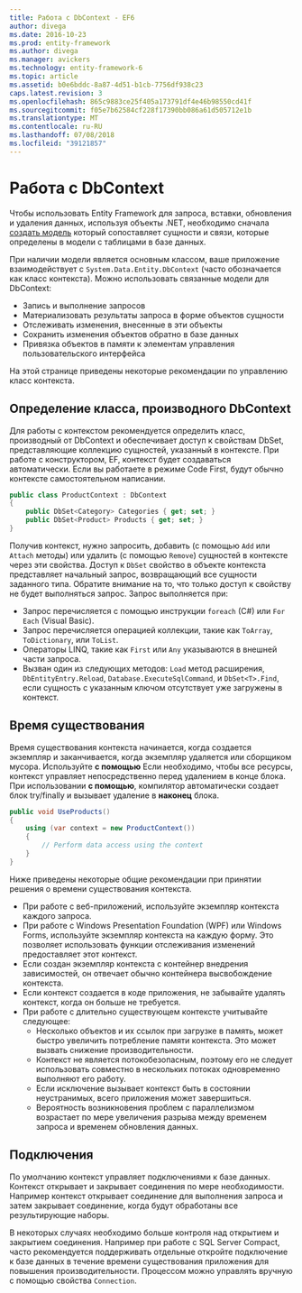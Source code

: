 ```yaml
---
title: Работа с DbContext - EF6
author: divega
ms.date: 2016-10-23
ms.prod: entity-framework
ms.author: divega
ms.manager: avickers
ms.technology: entity-framework-6
ms.topic: article
ms.assetid: b0e6bddc-8a87-4d51-b1cb-7756df938c23
caps.latest.revision: 3
ms.openlocfilehash: 865c9883ce25f405a173791df4e46b98550cd41f
ms.sourcegitcommit: f05e7b62584cf228f17390bb086a61d505712e1b
ms.translationtype: MT
ms.contentlocale: ru-RU
ms.lasthandoff: 07/08/2018
ms.locfileid: "39121857"
---
```

# <a name="working-with-dbcontext"></a>Работа с DbContext

Чтобы использовать Entity Framework для запроса, вставки, обновления и удаления данных, используя объекты .NET, необходимо сначала [создать модель](~/ef6/modeling/index.md) который сопоставляет сущности и связи, которые определены в модели с таблицами в базе данных.

При наличии модели является основным классом, ваше приложение взаимодействует с `System.Data.Entity.DbContext` (часто обозначается как класс контекста). Можно использовать связанные модели для DbContext:
- Запись и выполнение запросов   
- Материализовать результаты запроса в форме объектов сущности
- Отслеживать изменения, внесенные в эти объекты
- Сохранить изменения объектов обратно в базе данных
- Привязка объектов в памяти к элементам управления пользовательского интерфейса

На этой странице приведены некоторые рекомендации по управлению класс контекста.  

## <a name="defining-a-dbcontext-derived-class"></a>Определение класса, производного DbContext  

Для работы с контекстом рекомендуется определить класс, производный от DbContext и обеспечивает доступ к свойствам DbSet, представляющие коллекцию сущностей, указанный в контексте. При работе с конструктором, EF, контекст будет создаваться автоматически. Если вы работаете в режиме Code First, будут обычно контексте самостоятельном написании.  

``` csharp
public class ProductContext : DbContext
{
    public DbSet<Category> Categories { get; set; }
    public DbSet<Product> Products { get; set; }
}
```  

Получив контекст, нужно запросить, добавить (с помощью `Add` или `Attach` методы) или удалить (с помощью `Remove`) сущностей в контексте через эти свойства. Доступ к `DbSet` свойство в объекте контекста представляет начальный запрос, возвращающий все сущности заданного типа. Обратите внимание на то, что только доступ к свойству не будет выполняться запрос. Запрос выполняется при:  

- Запрос перечисляется с помощью инструкции `foreach` (C#) или `For Each` (Visual Basic).  
- Запрос перечисляется операцией коллекции, такие как `ToArray`, `ToDictionary`, или `ToList`.  
- Операторы LINQ, такие как `First` или `Any` указываются в внешней части запроса.  
- Вызван один из следующих методов: `Load` метод расширения, `DbEntityEntry.Reload`, `Database.ExecuteSqlCommand`, и `DbSet<T>.Find`, если сущность с указанным ключом отсутствует уже загружены в контекст.  

## <a name="lifetime"></a>Время существования  

Время существования контекста начинается, когда создается экземпляр и заканчивается, когда экземпляр удаляется или сборщиком мусора. Используйте **с помощью** Если необходимо, чтобы все ресурсы, контекст управляет непосредственно перед удалением в конце блока. При использовании **с помощью**, компилятор автоматически создает блок try/finally и вызывает удаление в **наконец** блока.  

``` csharp
public void UseProducts()
{
    using (var context = new ProductContext())
    {     
        // Perform data access using the context
    }
}
```  

Ниже приведены некоторые общие рекомендации при принятии решения о времени существования контекста.  

- При работе с веб-приложений, используйте экземпляр контекста каждого запроса.  
- При работе с Windows Presentation Foundation (WPF) или Windows Forms, используйте экземпляр контекста на каждую форму. Это позволяет использовать функции отслеживания изменений предоставляет этот контекст.  
- Если создан экземпляр контекста с контейнер внедрения зависимостей, он отвечает обычно контейнера высвобождение контекста.
- Если контекст создается в коде приложения, не забывайте удалять контекст, когда он больше не требуется.  
- При работе с длительно существующем контексте учитывайте следующее:  
    - Несколько объектов и их ссылок при загрузке в память, может быстро увеличить потребление памяти контекста. Это может вызвать снижение производительности.  
    - Контекст не является потокобезопасным, поэтому его не следует использовать совместно в нескольких потоках одновременно выполняют его работу.
    - Если исключение вызывает контекст быть в состоянии неустранимых, всего приложения может завершиться.  
    - Вероятность возникновения проблем с параллелизмом возрастает по мере увеличения разрыва между временем запроса и временем обновления данных.  

## <a name="connections"></a>Подключения  

По умолчанию контекст управляет подключениями к базе данных. Контекст открывает и закрывает соединения по мере необходимости. Например контекст открывает соединение для выполнения запроса и затем закрывает соединение, когда будут обработаны все результирующие наборы.  

В некоторых случаях необходимо больше контроля над открытием и закрытием соединения. Например при работе с SQL Server Compact, часто рекомендуется поддерживать отдельные откройте подключение к базе данных в течение времени существования приложения для повышения производительности. Процессом можно управлять вручную с помощью свойства `Connection`.  
